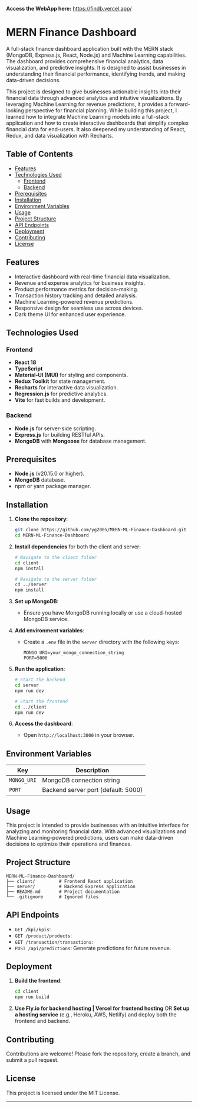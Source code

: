 **Access the WebApp here:**
https://findb.vercel.app/

# MERN Finance Dashboard

A full-stack finance dashboard application built with the MERN stack (MongoDB, Express.js, React, Node.js) and Machine Learning capabilities. 
The dashboard provides comprehensive financial analytics, data visualization, and predictive insights. 
It is designed to assist businesses in understanding their financial performance, identifying trends, and making data-driven decisions.

This project is designed to give businesses actionable insights into their financial data through advanced analytics and intuitive visualizations. 
By leveraging Machine Learning for revenue predictions, it provides a forward-looking perspective for financial planning. 
While building this project, I learned how to integrate Machine Learning models into a full-stack application and how to create interactive dashboards that simplify complex financial data for end-users. 
It also deepened my understanding of React, Redux, and data visualization with Recharts.


## Table of Contents
- [Features](#features)
- [Technologies Used](#technologies-used)
  - [Frontend](#frontend)
  - [Backend](#backend)
- [Prerequisites](#prerequisites)
- [Installation](#installation)
- [Environment Variables](#environment-variables)
- [Usage](#usage)
- [Project Structure](#project-structure)
- [API Endpoints](#api-endpoints)
- [Deployment](#deployment)
- [Contributing](#contributing)
- [License](#license)

## Features
- Interactive dashboard with real-time financial data visualization.
- Revenue and expense analytics for business insights.
- Product performance metrics for decision-making.
- Transaction history tracking and detailed analysis.
- Machine Learning-powered revenue predictions.
- Responsive design for seamless use across devices.
- Dark theme UI for enhanced user experience.

## Technologies Used

### Frontend
- **React 18**
- **TypeScript**
- **Material-UI (MUI)** for styling and components.
- **Redux Toolkit** for state management.
- **Recharts** for interactive data visualization.
- **Regression.js** for predictive analytics.
- **Vite** for fast builds and development.

### Backend
- **Node.js** for server-side scripting.
- **Express.js** for building RESTful APIs.
- **MongoDB** with **Mongoose** for database management.

## Prerequisites
- **Node.js** (v20.15.0 or higher).
- **MongoDB** database.
- npm or yarn package manager.

## Installation

1. **Clone the repository**:
   ```bash
   git clone https://github.com/yg2005/MERN-ML-Finance-Dashboard.git
   cd MERN-ML-Finance-Dashboard
   ```

2. **Install dependencies** for both the client and server:
   ```bash
   # Navigate to the client folder
   cd client
   npm install

   # Navigate to the server folder
   cd ../server
   npm install
   ```

3. **Set up MongoDB**:
   - Ensure you have MongoDB running locally or use a cloud-hosted MongoDB service.

4. **Add environment variables**:
   - Create a `.env` file in the `server` directory with the following keys:
     ```env
     MONGO_URI=your_mongo_connection_string
     PORT=5000
     ```

5. **Run the application**:
   ```bash
   # Start the backend
   cd server
   npm run dev

   # Start the frontend
   cd ../client
   npm run dev
   ```

6. **Access the dashboard**:
   - Open `http://localhost:3000` in your browser.

## Environment Variables
| Key           | Description                          |
|---------------|--------------------------------------|
| `MONGO_URI`   | MongoDB connection string            |
| `PORT`        | Backend server port (default: 5000) |

## Usage
This project is intended to provide businesses with an intuitive interface for analyzing and monitoring financial data. With advanced visualizations and Machine Learning-powered predictions, users can make data-driven decisions to optimize their operations and finances.

## Project Structure
```
MERN-ML-Finance-Dashboard/
├── client/         # Frontend React application
├── server/         # Backend Express application
├── README.md       # Project documentation
└── .gitignore      # Ignored files
```

## API Endpoints
- `GET /kpi/kpis`:
- `GET /product/products`: 
- `GET /transaction/transactions`: 
- `POST /api/predictions`: Generate predictions for future revenue.

## Deployment
1. **Build the frontend**:
   ```bash
   cd client
   npm run build
   ```

2. **Use Fly.io for backend hosting | Vercel for frontend hosting**
   OR **Set up a hosting service** (e.g., Heroku, AWS, Netlify) and deploy both the frontend and backend.

## Contributing
Contributions are welcome! Please fork the repository, create a branch, and submit a pull request.

## License
This project is licensed under the MIT License.

---

